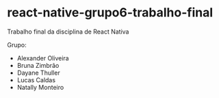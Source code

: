 # react-native-grupo6-trabalho-final
Trabalho final da disciplina de React Nativa

Grupo:
* Alexander Oliveira
* Bruna Zimbrão
* Dayane Thuller
* Lucas Caldas
* Natally Monteiro
